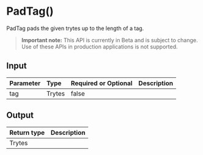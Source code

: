 # PadTag()
PadTag pads the given trytes up to the length of a tag.
> **Important note:** This API is currently in Beta and is subject to change. Use of these APIs in production applications is not supported.

## Input

| Parameter       | Type | Required or Optional | Description |
|:---------------|:--------|:--------| :--------|
| tag | Trytes | false |   |


## Output

| Return type     | Description |
|:---------------|:--------|
| Trytes |  |


